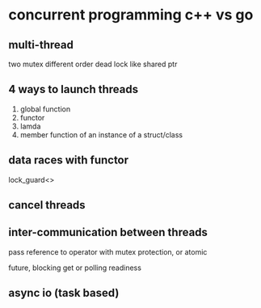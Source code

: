 # concurrent programming c++ vs go

## multi-thread

two mutex different order dead lock
like shared ptr 

## 4 ways to launch threads

1. global function
2. functor
3. lamda
4. member function of an instance of a struct/class

## data races with functor
lock_guard<>


## cancel threads

## inter-communication between threads
pass reference to operator with mutex protection, or atomic

future, blocking get or polling readiness



## async io (task based)

